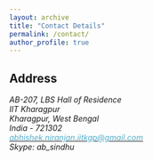 ```yaml
---
layout: archive
title: "Contact Details"
permalink: /contact/
author_profile: true
---
```


## Address

<address>
  AB-207, LBS Hall of Residence<br /> IIT Kharagpur<br /> Kharagpur, West Bengal<br /> India - 721302<br /> 
  <a href="mailto:abhishek.niranjan.iitkgp@gmail.com"> <font color="#52ADC8">abhishek.niranjan.iitkgp@gmail.com</font> </a><br /> Skype: ab_sindhu
</address>

